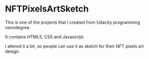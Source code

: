 # NFTPixelsArtSketch
This is one of the projects that I created from Udacity programming nanodegree.

It contains HTML5, CSS and Javascript. 

I altered it a bit, so people can use it as sketch for their NFT pixels art deisgn.
